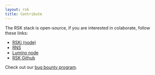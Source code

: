```yaml
---
layout: rsk
title: Contribute
---
```


The RSK stack is open-source, if you are interested in colaborate, follow these links:

- [RSKj (node)](/rsk/node/contribute)
- [RNS](https://github.com/rnsdomains/rnsips)
- [Lumino node](/rif/lumino/node/contribute)
- [RSK Github](https://github.com/rsksmart)

Check out our [bug bounty program](/contribute/bug-bounty-program).
